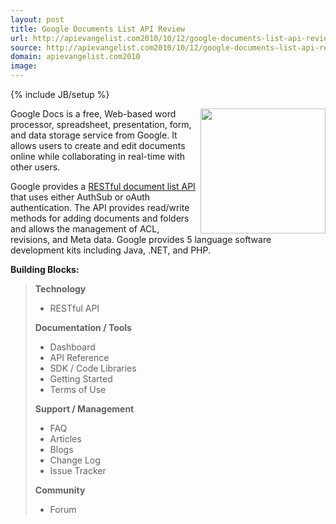 ```yaml
---
layout: post
title: Google Documents List API Review
url: http://apievangelist.com2010/10/12/google-documents-list-api-review/
source: http://apievangelist.com2010/10/12/google-documents-list-api-review/
domain: apievangelist.com2010
image: 
---
```

{% include JB/setup %}
<img src="http://kinlane-productions.s3.amazonaws.com/api-evangelist/google-docs-logo.jpg" alt="" width="200" align="right" />Google Docs is a free, Web-based word processor, spreadsheet, presentation, form, and data storage service from Google. It allows users to create and edit documents online while collaborating in real-time with other users.<p></p>
Google provides a <a href="http://code.google.com/apis/documents/">RESTful document list API</a> that uses either AuthSub or oAuth authentication.  The API provides read/write methods for adding documents and folders and allows the management of ACL, revisions, and Meta data.  Google provides 5 language software development kits including Java, .NET, and PHP.<p></p>
<strong>Building Blocks:</strong>
<blockquote><strong>Technology</strong>
<ul class="mainlist">
	<li>RESTful API</li>
</ul>
<strong>Documentation / Tools</strong>
<ul class="mainlist">
	<li>Dashboard</li>
	<li>API Reference</li>
	<li>SDK / Code Libraries</li>
	<li>Getting Started</li>
	<li>Terms of Use</li>
</ul>
<strong>Support / Management</strong>
<ul class="mainlist">
	<li>FAQ</li>
	<li>Articles</li>
	<li>Blogs</li>
	<li>Change Log</li>
	<li>Issue Tracker</li>
</ul>
<strong>Community</strong>
<ul class="mainlist">
	<li>Forum</li>
</ul>
</blockquote>


